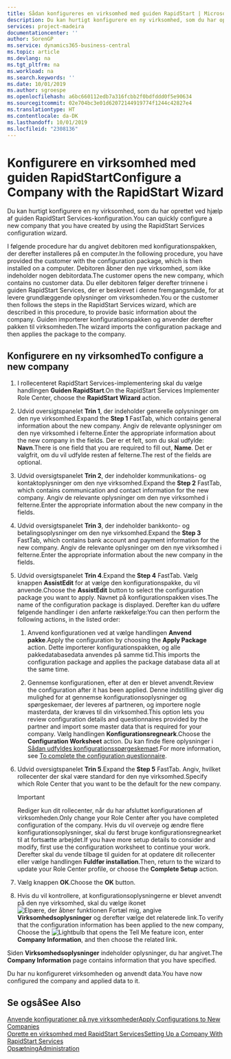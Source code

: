 ```yaml
---
title: Sådan konfigureres en virksomhed med guiden RapidStart | Microsoft Docs
description: Du kan hurtigt konfigurere en ny virksomhed, som du har oprettet ved hjælp af guiden RapidStart Services-konfiguration.
services: project-madeira
documentationcenter: ''
author: SorenGP
ms.service: dynamics365-business-central
ms.topic: article
ms.devlang: na
ms.tgt_pltfrm: na
ms.workload: na
ms.search.keywords: ''
ms.date: 10/01/2019
ms.author: sgroespe
ms.openlocfilehash: a6bc660112edb7a316fcbb2f0bdfddd0f5e90634
ms.sourcegitcommit: 02e704bc3e01d62072144919774f1244c42827e4
ms.translationtype: HT
ms.contentlocale: da-DK
ms.lasthandoff: 10/01/2019
ms.locfileid: "2308136"
---
```

# <a name="configure-a-company-with-the-rapidstart-wizard"></a><span data-ttu-id="fef24-103">Konfigurere en virksomhed med guiden RapidStart</span><span class="sxs-lookup"><span data-stu-id="fef24-103">Configure a Company with the RapidStart Wizard</span></span>
<span data-ttu-id="fef24-104">Du kan hurtigt konfigurere en ny virksomhed, som du har oprettet ved hjælp af guiden RapidStart Services-konfiguration.</span><span class="sxs-lookup"><span data-stu-id="fef24-104">You can quickly configure a new company that you have created by using the RapidStart Services configuration wizard.</span></span>

<span data-ttu-id="fef24-105">I følgende procedure har du angivet debitoren med konfigurationspakken, der derefter installeres på en computer.</span><span class="sxs-lookup"><span data-stu-id="fef24-105">In the following procedure, you have provided the customer with the configuration package, which is then installed on a computer.</span></span> <span data-ttu-id="fef24-106">Debitoren åbner den nye virksomhed, som ikke indeholder nogen debitordata.</span><span class="sxs-lookup"><span data-stu-id="fef24-106">The customer opens the new company, which contains no customer data.</span></span> <span data-ttu-id="fef24-107">Du eller debitoren følger derefter trinnene i guiden RapidStart Services, der er beskrevet i denne fremgangsmåde, for at levere grundlæggende oplysninger om virksomheden.</span><span class="sxs-lookup"><span data-stu-id="fef24-107">You or the customer then follows the steps in the RapidStart Services wizard, which are described in this procedure, to provide basic information about the company.</span></span> <span data-ttu-id="fef24-108">Guiden importerer konfigurationspakken og anvender derefter pakken til virksomheden.</span><span class="sxs-lookup"><span data-stu-id="fef24-108">The wizard imports the configuration package and then applies the package to the company.</span></span>  

## <a name="to-configure-a-new-company"></a><span data-ttu-id="fef24-109">Konfigurere en ny virksomhed</span><span class="sxs-lookup"><span data-stu-id="fef24-109">To configure a new company</span></span>  
1. <span data-ttu-id="fef24-110">I rollecenteret RapidStart Services-implementering skal du vælge handlingen **Guiden RapidStart**.</span><span class="sxs-lookup"><span data-stu-id="fef24-110">On the RapidStart Services Implementer Role Center, choose the **RapidStart Wizard** action.</span></span>  
2. <span data-ttu-id="fef24-111">Udvid oversigtspanelet **Trin 1**, der indeholder generelle oplysninger om den nye virksomhed.</span><span class="sxs-lookup"><span data-stu-id="fef24-111">Expand the **Step 1** FastTab, which contains general information about the new company.</span></span> <span data-ttu-id="fef24-112">Angiv de relevante oplysninger om den nye virksomhed i felterne.</span><span class="sxs-lookup"><span data-stu-id="fef24-112">Enter the appropriate information about the new company in the fields.</span></span> <span data-ttu-id="fef24-113">Der er et felt, som du skal udfylde: **Navn**.</span><span class="sxs-lookup"><span data-stu-id="fef24-113">There is one field that you are required to fill out, **Name**.</span></span> <span data-ttu-id="fef24-114">Det er valgfrit, om du vil udfylde resten af felterne.</span><span class="sxs-lookup"><span data-stu-id="fef24-114">The rest of the fields are optional.</span></span>  
3. <span data-ttu-id="fef24-115">Udvid oversigtspanelet **Trin 2**, der indeholder kommunikations- og kontaktoplysninger om den nye virksomhed.</span><span class="sxs-lookup"><span data-stu-id="fef24-115">Expand the **Step 2** FastTab, which contains communication and contact information for the new company.</span></span> <span data-ttu-id="fef24-116">Angiv de relevante oplysninger om den nye virksomhed i felterne.</span><span class="sxs-lookup"><span data-stu-id="fef24-116">Enter the appropriate information about the new company in the fields.</span></span>
4. <span data-ttu-id="fef24-117">Udvid oversigtspanelet **Trin 3**, der indeholder bankkonto- og betalingsoplysninger om den nye virksomhed.</span><span class="sxs-lookup"><span data-stu-id="fef24-117">Expand the **Step 3** FastTab, which contains bank account and payment information for the new company.</span></span> <span data-ttu-id="fef24-118">Angiv de relevante oplysninger om den nye virksomhed i felterne.</span><span class="sxs-lookup"><span data-stu-id="fef24-118">Enter the appropriate information about the new company in the fields.</span></span>  
5. <span data-ttu-id="fef24-119">Udvid oversigtspanelet **Trin 4**.</span><span class="sxs-lookup"><span data-stu-id="fef24-119">Expand the **Step 4** FastTab.</span></span> <span data-ttu-id="fef24-120">Vælg knappen **AssistEdit** for at vælge den konfigurationspakke, du vil anvende.</span><span class="sxs-lookup"><span data-stu-id="fef24-120">Choose the **AssistEdit** button to select the configuration package you want to apply.</span></span> <span data-ttu-id="fef24-121">Navnet på konfigurationspakken vises.</span><span class="sxs-lookup"><span data-stu-id="fef24-121">The name of the configuration package is displayed.</span></span> <span data-ttu-id="fef24-122">Derefter kan du udføre følgende handlinger i den anførte rækkefølge:</span><span class="sxs-lookup"><span data-stu-id="fef24-122">You can then perform the following actions, in the listed order:</span></span>  

    1. <span data-ttu-id="fef24-123">Anvend konfigurationen ved at vælge handlingen **Anvend pakke**.</span><span class="sxs-lookup"><span data-stu-id="fef24-123">Apply the configuration by choosing the **Apply Package** action.</span></span> <span data-ttu-id="fef24-124">Dette importerer konfigurationspakken, og alle pakkedatabasedata anvendes på samme tid.</span><span class="sxs-lookup"><span data-stu-id="fef24-124">This imports the configuration package and applies the package database data all at the same time.</span></span>  

    2. <span data-ttu-id="fef24-125">Gennemse konfigurationen, efter at den er blevet anvendt.</span><span class="sxs-lookup"><span data-stu-id="fef24-125">Review the configuration after it has been applied.</span></span> <span data-ttu-id="fef24-126">Denne indstilling giver dig mulighed for at gennemse konfigurationsoplysninger og spørgeskemaer, der leveres af partneren, og importere nogle masterdata, der kræves til din virksomhed.</span><span class="sxs-lookup"><span data-stu-id="fef24-126">This option lets you review configuration details and questionnaires provided by the partner and import some master data that is required for your company.</span></span> <span data-ttu-id="fef24-127">Vælg handlingen **Konfigurationsregneark**.</span><span class="sxs-lookup"><span data-stu-id="fef24-127">Choose the **Configuration Worksheet** action.</span></span> <span data-ttu-id="fef24-128">Du kan finde flere oplysninger i [Sådan udfyldes konfigurationsspørgeskemaet](admin-gather-customer-setup-values.md#to-complete-the-configuration-questionnaire).</span><span class="sxs-lookup"><span data-stu-id="fef24-128">For more information, see [To complete the configuration questionnaire](admin-gather-customer-setup-values.md#to-complete-the-configuration-questionnaire).</span></span>  

6. <span data-ttu-id="fef24-129">Udvid oversigtspanelet **Trin 5**.</span><span class="sxs-lookup"><span data-stu-id="fef24-129">Expand the **Step 5** FastTab.</span></span> <span data-ttu-id="fef24-130">Angiv, hvilket rollecenter der skal være standard for den nye virksomhed.</span><span class="sxs-lookup"><span data-stu-id="fef24-130">Specify which Role Center that you want to be the default for the new company.</span></span>  

    > [!IMPORTANT]  
    >  <span data-ttu-id="fef24-131">Rediger kun dit rollecenter, når du har afsluttet konfigurationen af virksomheden.</span><span class="sxs-lookup"><span data-stu-id="fef24-131">Only change your Role Center after you have completed configuration of the company.</span></span> <span data-ttu-id="fef24-132">Hvis du vil overveje og ændre flere konfigurationsoplysninger, skal du først bruge konfigurationsregnearket til at fortsætte arbejdet.</span><span class="sxs-lookup"><span data-stu-id="fef24-132">If you have more setup details to consider and modify, first use the configuration worksheet to continue your work.</span></span> <span data-ttu-id="fef24-133">Derefter skal du vende tilbage til guiden for at opdatere dit rollecenter eller vælge handlingen **Fuldfør installation**.</span><span class="sxs-lookup"><span data-stu-id="fef24-133">Then, return to the wizard to update your Role Center profile, or choose the **Complete Setup** action.</span></span>

7. <span data-ttu-id="fef24-134">Vælg knappen **OK**.</span><span class="sxs-lookup"><span data-stu-id="fef24-134">Choose the **OK** button.</span></span>  
8. <span data-ttu-id="fef24-135">Hvis du vil kontrollere, at konfigurationsoplysningerne er blevet anvendt på den nye virksomhed, skal du vælge ikonet ![Elpære, der åbner funktionen Fortæl mig](media/ui-search/search_small.png "Fortæl mig, hvad du vil foretage dig"), angive **Virksomhedsoplysninger** og derefter vælge det relaterede link.</span><span class="sxs-lookup"><span data-stu-id="fef24-135">To verify that the configuration information has been applied to the new company, Choose the ![Lightbulb that opens the Tell Me feature](media/ui-search/search_small.png "Tell me what you want to do") icon, enter **Company Information**, and then choose the related link.</span></span>

<span data-ttu-id="fef24-136">Siden **Virksomhedsoplysninger** indeholder oplysninger, du har angivet.</span><span class="sxs-lookup"><span data-stu-id="fef24-136">The **Company Information** page contains information that you have specified.</span></span>   

<span data-ttu-id="fef24-137">Du har nu konfigureret virksomheden og anvendt data.</span><span class="sxs-lookup"><span data-stu-id="fef24-137">You have now configured the company and applied data to it.</span></span>  

## <a name="see-also"></a><span data-ttu-id="fef24-138">Se også</span><span class="sxs-lookup"><span data-stu-id="fef24-138">See Also</span></span>  
[<span data-ttu-id="fef24-139">Anvende konfigurationer på nye virksomheder</span><span class="sxs-lookup"><span data-stu-id="fef24-139">Apply Configurations to New Companies</span></span>](admin-apply-configuration-to-new-companies.md)  
[<span data-ttu-id="fef24-140">Oprette en virksomhed med RapidStart Services</span><span class="sxs-lookup"><span data-stu-id="fef24-140">Setting Up a Company With RapidStart Services</span></span>](admin-set-up-a-company-with-rapidstart.md)  
[<span data-ttu-id="fef24-141">Opsætning</span><span class="sxs-lookup"><span data-stu-id="fef24-141">Administration</span></span>](admin-setup-and-administration.md)
